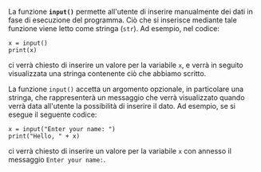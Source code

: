 La funzione **`input()`** permette all'utente di inserire manualmente dei dati in fase di esecuzione del programma. Ciò che si inserisce mediante tale funzione viene letto come stringa (`str`). Ad esempio, nel codice:
```
x = input()
print(x)
```
ci verrà chiesto di inserire un valore per la variabile `x`, e verrà in seguito visualizzata una stringa contenente ciò che abbiamo scritto.

La funzione `input()` accetta un argomento opzionale, in particolare una stringa, che rappresenterà un messaggio che verrà visualizzato quando verrà data all'utente la possibilità di inserire il dato. Ad esempio, se si esegue il seguente codice:
```
x = input("Enter your name: ")
print("Hello, " + x)
```
ci verrà chiesto di inserire un valore per la variabile `x` con annesso il messaggio `Enter your name:`.